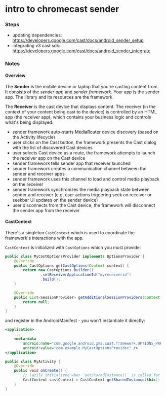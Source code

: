 intro to chromecast sender
==========================

### Steps

- updating dependencies: https://developers.google.com/cast/docs/android_sender_setup
- integrating v3 cast sdk: https://developers.google.com/cast/docs/android_sender_integrate

### Notes

#### Overview

The **Sender** is the mobile device or laptop that you're casting content from. It consists of the
_sender app_ and _sender framework_. Your app is the sender app. The library and its resources are
the framework.

The **Receiver** is the cast device that displays content. The receiver (in the context of your content
being cast to the device) is controlled by an HTML app (the receiver app), which contains your
business logic and controls what's being displayed.

- sender framework auto-starts MediaRouter device discovery (based on the Activity lifecycle)
- user clicks on the Cast button, the framework presents the Cast dialog with the list of discovered
Cast devices
- user selects Cast device as a route, the framework attempts to launch the receiver app on the Cast
device
- sender framework tells sender app that receiver launched
- sender framework creates a communication channel between the sender and receiver apps
- sender framework uses this channel to load and control media playback on the receiver
- sender framework synchronizes the media playback state between sender and receiver (e.g. user
actions triggering seek on receiver or seekbar UI updates on the sender device)
- user disconnects from the Cast device, the framework will disconnect the sender app from the
receiver

#### CastContext

There's a singleton `CastContext` which is used to coordinate the framework's interactions with the
app.

`CastContext` is initialized with `CastOptions` which you must provide:

```java
public class MyCastOptionsProvider implements OptionsProvider {
    @Override
    public CastOptions getCastOptions(Context context) {
        return new CastOptions.Builder()
                .setReceiverApplicationId("myreceiverid")
                .build();
    }

    @Override
    public List<SessionProvider> getAdditionalSessionProviders(Context context) {
        return null;
    }
}
```

and register in the AndroidManifest - you won't instantiate it directly:

```xml
<application>
    ...
    <meta-data
        android:name="com.google.android.gms.cast.framework.OPTIONS_PROVIDER_CLASS_NAME"
        android:value="com.example.MyCastOptionsProvider" />
</application>
```

```java
public class MyActivity {
    @Override
    public void onCreate() {
        // lazily initialized when `getSharedInstance()` is called for the first time
        CastContext castContext = CastContext.getSharedInstance(this);
    }
}
```